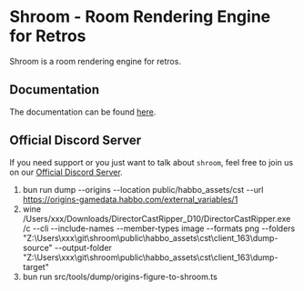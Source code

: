 # Shroom - Room Rendering Engine for Retros

Shroom is a room rendering engine for retros.

## Documentation

The documentation can be found [here](https://jankuss.github.io/shroom/docs/).

## Official Discord Server

If you need support or you just want to talk about `shroom`, feel free to join us on our [Official Discord Server](https://discord.gg/PjeS9JHeaE).

1. bun run dump --origins --location public/habbo_assets/cst --url https://origins-gamedata.habbo.com/external_variables/1
2. wine /Users/xxx/Downloads/DirectorCastRipper_D10/DirectorCastRipper.exe /c --cli --include-names --member-types image --formats png --folders "Z:\Users\xxx\git\shroom\public\habbo_assets\cst\client_163\dump-source" --output-folder "Z:\Users\xxx\git\shroom\public\habbo_assets\cst\client_163\dump-target"
3. bun run src/tools/dump/origins-figure-to-shroom.ts